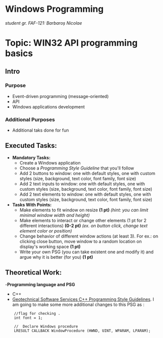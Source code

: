 # Windows Programming
###### student gr. FAF-121: Barbaroș Nicolae

# Topic: WIN32 API programming basics
## Intro
### Purpose
* Event-driven programming (message-oriented)
* API
* Windows applications development

### Additional Purposes
 * Additional taks done for fun

## Executed Tasks:
  - **Mandatory Tasks:**
    * Create a Windows application
    * Choose a _Programming Style Guideline_ that you'll follow
    * Add 2 buttons to window: one with default styles, one with custom styles (size, background, text color, font family, font size)
    * Add 2 text inputs to window: one with default styles, one with custom styles (size, background, text color, font family, font size)
    * Add 2 text elements to window: one with default styles, one with custom styles (size, background, text color, font family, font size)
  - **Tasks With Points:**
    * Make elements to fit window on resize **(1 pt)**
    _(hint: you can limit minimal window width and height)_
    * Make elements to interact or change other elements (1 pt for 2 different interactions) **(0-2 pt)** _(ex. on button click, change text element color or position)_
    * Change behavior of different window actions (at least 3). For ex.: on clicking close button, move window to a random location on display's working space **(1 pt)**
    * Write your own PSG (you can take existent one and modify it) and argue why it is better (for you) **(1 pt)**
 
## Theoretical Work:
 -**Programming language and PSG**
  * C++
  * [Geotechnical Software Services C++ Programming Style Guidelines](http://geosoft.no/development/cppstyle.html).
I am going to make some more additional changes to this PSG as :

```
    //flag for checking .
    int font = 1;

    //  Declare Windows procedure
    LRESULT CALLBACK WindowProcedure (HWND, UINT, WPARAM, LPARAM);
```
